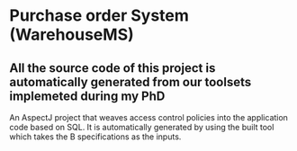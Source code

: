 # Purchase order System (WarehouseMS)
All the source code of this project is automatically generated from our toolsets implemeted during my PhD
---

An AspectJ project that weaves access control policies into the application code based on SQL.
It is automatically generated by using the built tool which takes the B specifications as the inputs.
